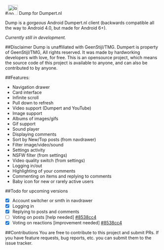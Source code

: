 #<img src="https://raw.githubusercontent.com/jariz/Dumpert/master/art/icon.png" alt="logo" width="32">&nbsp;Dump for Dumpert.nl

Dump is a _gorgeous_ Android Dumpert.nl client (backwards compatible all the way to Android 4.0, but made for Android 6+).

*Currently still in development.*

##Disclaimer
Dump is unaffiliated with GeenStijl/TMG.
Dumpert is property of GeenStijl/TMG, All rights reserved.
It was made by hardworking developers with love, for free.
This is an opensource project, which means the source code of this project is available to anyone, and can also be contributed to by anyone.

##Features:
- Navigation drawer
- Card interface
- Infinite scroll
- Pull down to refresh
- Video support (Dumpert and YouTube)
- Image support
- Albums of images/gifs
- Gif support
- Sound player
- Displaying comments
- Sort by New/Top posts (from navdrawer)
- Filter image/video/sound
- Settings activity
- NSFW filter (from settings)
- Video quality switch (from settings)
- Logging in/out
- Highlighting of your comments
- Commenting on items and replying to comments
- Baby icon for new or rarely active users

##Todo for upcoming versions
- [x] Account switcher or smth in navdrawer
- [x] Logging in
- [x] Replying to posts and comments
- [ ] Voting on posts [help needed] [#8538cc4](https://github.com/jariz/Dumpert/commit/8538cc49150f092d122c4ba4609a1dc8dc8db147)
- [x] Voting on reactions [improvement needed] [#8538cc4](https://github.com/jariz/Dumpert/commit/8538cc49150f092d122c4ba4609a1dc8dc8db147)

##Contributions
You are free to contribute to this project and submit PRs. If you have feature requests, bug reports, etc. you can submit them to the issue tracker.
